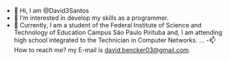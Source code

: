 - 👋 Hi, I am @David3Santos
- 👀 I’m interested in develop my skills as a programmer.
- 🌱 Currently, I am a student of the Federal Institute of Science and Technology of Education Campus São Paulo Pirituba and, I am attending high school integrated to the Technician in Computer Networks. ...
-📫 How to reach me? my E-mail is david.bencker03@gmail.com.

<!---
David3Santos/David3Santos is a ✨ special ✨ repository because its `README.md` (this file) appears on your GitHub profile.
You can click the Preview link to take a look at your changes.
--->
